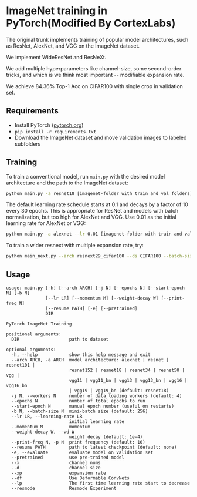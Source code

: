 # ImageNet training in PyTorch(Modified By CortexLabs)

The original trunk implements training of popular model architectures, such as ResNet, AlexNet, and VGG on the ImageNet dataset.

We implement WideResNet and ResNeXt.

We add multiple hyperparameters like channel-size, some second-order tricks, and which is we think most important -- modifiable expansion rate.


We achieve 84.36% Top-1 Acc on CIFAR100 with single crop in validation set.


## Requirements

- Install PyTorch ([pytorch.org](http://pytorch.org))
- `pip install -r requirements.txt`
- Download the ImageNet dataset and move validation images to labeled subfolders

## Training

To train a conventional model, run `main.py` with the desired model architecture and the path to the ImageNet dataset:

```bash
python main.py -a resnet18 [imagenet-folder with train and val folders]
```

The default learning rate schedule starts at 0.1 and decays by a factor of 10 every 30 epochs. This is appropriate for ResNet and models with batch normalization, but too high for AlexNet and VGG. Use 0.01 as the initial learning rate for AlexNet or VGG:

```bash
python main.py -a alexnet --lr 0.01 [imagenet-folder with train and val folders]
```

To train a wider resnext with multiple expansion rate, try:

```bash
python main_next.py --arch resnext29_cifar100 --ds CIFAR100 --batch-size 128 --x 80 --d 32 --xp 0.25 --wd 0.001 --nes 0 --df 0 --lr 0.05 --lp 150 --epochs 400 ./
```


## Usage

```
usage: main.py [-h] [--arch ARCH] [-j N] [--epochs N] [--start-epoch N] [-b N]
               [--lr LR] [--momentum M] [--weight-decay W] [--print-freq N]
               [--resume PATH] [-e] [--pretrained]
               DIR

PyTorch ImageNet Training

positional arguments:
  DIR                   path to dataset

optional arguments:
  -h, --help            show this help message and exit
  --arch ARCH, -a ARCH  model architecture: alexnet | resnet | resnet101 |
                        resnet152 | resnet18 | resnet34 | resnet50 | vgg |
                        vgg11 | vgg11_bn | vgg13 | vgg13_bn | vgg16 | vgg16_bn
                        | vgg19 | vgg19_bn (default: resnet18)
  -j N, --workers N     number of data loading workers (default: 4)
  --epochs N            number of total epochs to run
  --start-epoch N       manual epoch number (useful on restarts)
  -b N, --batch-size N  mini-batch size (default: 256)
  --lr LR, --learning-rate LR
                        initial learning rate
  --momentum M          momentum
  --weight-decay W, --wd W
                        weight decay (default: 1e-4)
  --print-freq N, -p N  print frequency (default: 10)
  --resume PATH         path to latest checkpoint (default: none)
  -e, --evaluate        evaluate model on validation set
  --pretrained          use pre-trained model
  --x                   channel nums
  --d                   channel size
  --xp                  expansion rate
  --df                  Use Deformable ConvNets
  --lp                  The first time learning rate start to decrease
  --resmode             Resmode Experiment
```
